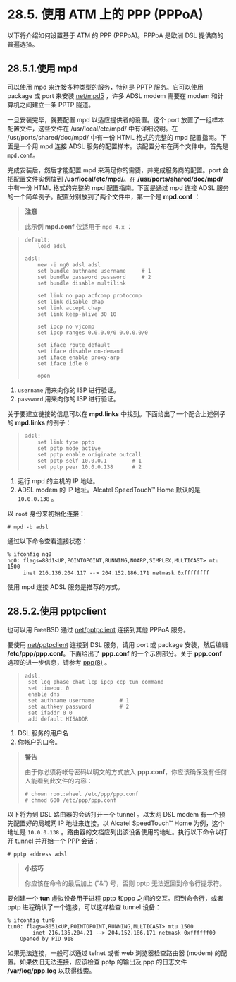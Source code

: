 # 28.5. 使用 ATM 上的 PPP (PPPoA)

以下将介绍如何设置基于 ATM 的 PPP (PPPoA)。PPPoA 是欧洲 DSL 提供商的普遍选择。

## 28.5.1.使用 mpd

可以使用 mpd 来连接多种类型的服务，特别是 PPTP 服务。它可以使用 package 或 port 来安装 [net/mpd5](https://cgit.freebsd.org/ports/tree/net/mpd5/pkg-descr) ，许多 ADSL modem 需要在 modem 和计算机之间建立一条 PPTP 隧道。



一旦安装完毕，就要配置 mpd 以适应提供者的设置。这个 port 放置了一组样本配置文件，这些文件在 /usr/local/etc/mpd/ 中有详细说明。在 /usr/ports/shared/doc/mpd/ 中有一份 HTML 格式的完整的 mpd 配置指南。下面是一个用 mpd 连接 ADSL 服务的配置样本。该配置分布在两个文件中，首先是`mpd.conf`。

完成安装后，然后才能配置 mpd 来满足你的需要，并完成服务商的配置。port 会把配置文件实例放到 **/usr/local/etc/mpd/**。在 **/usr/ports/shared/doc/mpd/** 中有一份 HTML 格式的完整的 mpd 配置指南。下面是通过 mpd 连接 ADSL 服务的一个简单例子。配置分别放到了两个文件中，第一个是 **mpd.conf** ：

> **注意**
> 
> 此示例 **mpd.conf** 仅适用于 `mpd 4.x` ：

> ```
> default:
>     load adsl
> 
> adsl:
>     new -i ng0 adsl adsl
>     set bundle authname username     # 1
>     set bundle password password     # 2
>     set bundle disable multilink
> 
>     set link no pap acfcomp protocomp
>     set link disable chap
>     set link accept chap
>     set link keep-alive 30 10
> 
>     set ipcp no vjcomp
>     set ipcp ranges 0.0.0.0/0 0.0.0.0/0
> 
>     set iface route default
>     set iface disable on-demand
>     set iface enable proxy-arp
>     set iface idle 0
> 
>     open
> ```

1. `username` 用来向你的 ISP 进行验证。
2. `password` 用来向你的 ISP 进行验证。


关于要建立链接的信息可以在 **mpd.links** 中找到。下面给出了一个配合上述例子的 **mpd.links** 的例子：

> ```
> adsl:
>     set link type pptp
>     set pptp mode active
>     set pptp enable originate outcall
>     set pptp self 10.0.0.1        # 1
>     set pptp peer 10.0.0.138      # 2
> ```

1. 运行 mpd 的主机的 IP 地址。
2. ADSL modem 的 IP 地址。Alcatel SpeedTouch™ Home 默认的是 `10.0.0.138` 。


以 `root` 身份来初始化连接：

```
# mpd -b adsl
```

通过以下命令查看连接状态：

```
% ifconfig ng0
ng0: flags=88d1<UP,POINTOPOINT,RUNNING,NOARP,SIMPLEX,MULTICAST> mtu 1500
     inet 216.136.204.117 --> 204.152.186.171 netmask 0xffffffff
```

使用 mpd 连接 ADSL 服务是推荐的方式。

## 28.5.2.使用 pptpclient

也可以用 FreeBSD 通过 [net/pptpclient](https://cgit.freebsd.org/ports/tree/net/pptpclient/pkg-descr) 连接到其他 PPPoA 服务。

要使用 [net/pptpclient](https://cgit.freebsd.org/ports/tree/net/pptpclient/pkg-descr) 连接到 DSL 服务，请用 port 或 package 安装，然后编辑 **/etc/ppp/ppp.conf**。下面给出了 **ppp.conf** 的一个示例部分。关于 **ppp.conf** 选项的进一步信息，请参考 [ppp(8)](https://www.freebsd.org/cgi/man.cgi?query=ppp&sektion=8&format=html) 。

> ```
> adsl:
>  set log phase chat lcp ipcp ccp tun command
>  set timeout 0
>  enable dns
>  set authname username        # 1
>  set authkey password         # 2
>  set ifaddr 0 0
>  add default HISADDR
> ```

1. DSL 服务的用户名
2. 你帐户的口令。

> **警告**
> 
> 由于你必须将帐号密码以明文的方式放入 **ppp.conf**，你应该确保没有任何人能看到此文件的内容：
> 
> ```
> # chown root:wheel /etc/ppp/ppp.conf
> # chmod 600 /etc/ppp/ppp.conf
> ```

以下将为到 DSL 路由器的会话打开一个 tunnel 。以太网 DSL modem 有一个预先配置好的局域网 IP 地址来连接。以 Alcatel SpeedTouch™ Home 为例，这个地址是 `10.0.0.138` 。路由器的文档应列出该设备使用的地址。执行以下命令以打开 tunnel 并开始一个 PPP 会话：

```
# pptp address adsl
```

> **小技巧**
> 
> 你应该在命令的最后加上 ("&") 号，否则 pptp 无法返回到命令行提示符。

要创建一个 **tun** 虚拟设备用于进程 pptp 和ppp 之间的交互。回到命令行，或者 pptp 进程确认了一个连接，可以这样检查 tunnel 设备：

```
% ifconfig tun0
tun0: flags=8051<UP,POINTOPOINT,RUNNING,MULTICAST> mtu 1500
        inet 216.136.204.21 --> 204.152.186.171 netmask 0xffffff00
	Opened by PID 918
```

如果无法连接，一般可以通过 telnet 或者 web 浏览器检查路由器 (modem) 的配置。如果依旧无法连接，应该检查 pptp 的输出及 ppp 的日志文件 **/var/log/ppp.log** 以获得线索。
